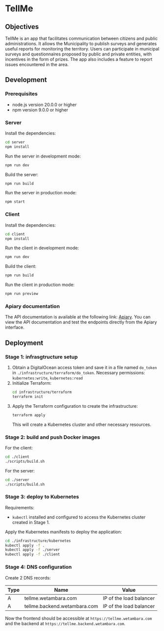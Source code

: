 # TellMe

## Objectives

TellMe is an app that facilitates communication between citizens and public administrations. It allows the Municipality to publish surveys and generates useful reports for monitoring the territory.
Users can participate in municipal surveys and questionnaires proposed by public and private entities, with incentives in the form of prizes. The app also includes a feature to report issues encountered in the area.

## Development

### Prerequisites

- node.js version 20.0.0 or higher
- npm version 9.0.0 or higher

### Server

Install the dependencies:

```bash
cd server
npm install
```

Run the server in development mode:

```bash
npm run dev
```

Build the server:

```bash
npm run build
```

Run the server in production mode:

```bash
npm start
```

### Client

Install the dependencies:

```bash
cd client
npm install
```

Run the client in development mode:

```bash
npm run dev
```

Build the client:

```bash
npm run build
```

Run the client in production mode:

```bash
npm run preview
```

### Apiary documentation

The API documentation is available at the following link: [Apiary](https://app.apiary.io/tellme/editor). You can view the API documentation and test the endpoints directly from the Apiary interface.

## Deployment

### Stage 1: infrasgtructure setup

1. Obtain a DigitalOcean access token and save it in a file named `do_token` in `./infrastructure/terraform/do_token`. Necessary permissions: `kubernetes:write`, `kubernetes:read`
2. Initialize Terraform:
   ```bash
   cd infrastructure/terraform
   terraform init
   ```
3. Apply the Terraform configuration to create the infrastructure:
   ```bash
   terraform apply
   ```
   This will create a Kubernetes cluster and other necessary resources.

### Stage 2: build and push Docker images

For the client:

```sh
cd ./client
./scripts/build.sh
```

For the server:

```sh
cd ./server
./scripts/build.sh
```

### Stage 3: deploy to Kubernetes

Requirements:

- `kubectl` installed and configured to access the Kubernetes cluster created in Stage 1.

Apply the Kubernetes manifests to deploy the application:

```bash
cd ./infrastructure/kubernetes
kubectl apply -f .
kubectl apply -f ./server
kubectl apply -f ./client
```

### Stage 4: DNS configuration

Create 2 DNS records:

| Type | Name                         | Value                   |
| ---- | ---------------------------- | ----------------------- |
| A    | tellme.wetambara.com         | IP of the load balancer |
| A    | tellme.backend.wetambara.com | IP of the load balancer |

Now the frontend should be accessible at `https://tellme.wetambara.com` and the backend at `https://tellme.backend.wetambara.com`.
